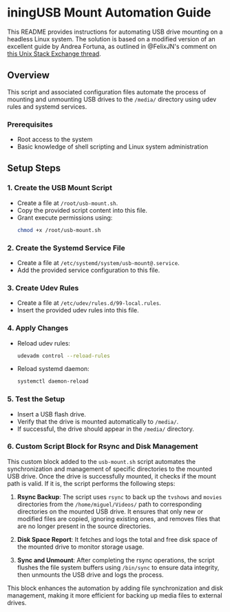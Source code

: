 # iningUSB Mount Automation Guide

This README provides instructions for automating USB drive mounting on a headless Linux system. The solution is based on a modified version of an excellent guide by Andrea Fortuna, as outlined in @FelixJN's comment on [this Unix Stack Exchange thread](https://unix.stackexchange.com/questions/681379/usb-flash-drives-automatically-mounted-headless-computer).

## Overview

This script and associated configuration files automate the process of mounting and unmounting USB drives to the `/media/` directory using udev rules and systemd services.

### Prerequisites

- Root access to the system
- Basic knowledge of shell scripting and Linux system administration

## Setup Steps

### 1. Create the USB Mount Script

- Create a file at `/root/usb-mount.sh`.
- Copy the provided script content into this file.
- Grant execute permissions using:
  ```bash
  chmod +x /root/usb-mount.sh
  ```

### 2. Create the Systemd Service File

- Create a file at `/etc/systemd/system/usb-mount@.service`.
- Add the provided service configuration to this file.

### 3. Create Udev Rules

- Create a file at `/etc/udev/rules.d/99-local.rules`.
- Insert the provided udev rules into this file.

### 4. Apply Changes

- Reload udev rules:
  ```bash
  udevadm control --reload-rules
  ```
- Reload systemd daemon:
  ```bash
  systemctl daemon-reload
  ```

### 5. Test the Setup

- Insert a USB flash drive.
- Verify that the drive is mounted automatically to `/media/`.
- If successful, the drive should appear in the `/media/` directory.

### 6. Custom Script Block for Rsync and Disk Management

This custom block added to the `usb-mount.sh` script automates the synchronization and management of specific directories to the mounted USB drive. Once the drive is successfully mounted, it checks if the mount path is valid. If it is, the script performs the following steps:

1. **Rsync Backup**: The script uses `rsync` to back up the `tvshows` and `movies` directories from the `/home/miguel/Videos/` path to corresponding directories on the mounted USB drive. It ensures that only new or modified files are copied, ignoring existing ones, and removes files that are no longer present in the source directories.
  
2. **Disk Space Report**: It fetches and logs the total and free disk space of the mounted drive to monitor storage usage.

3. **Sync and Unmount**: After completing the rsync operations, the script flushes the file system buffers using `/bin/sync` to ensure data integrity, then unmounts the USB drive and logs the process.

This block enhances the automation by adding file synchronization and disk management, making it more efficient for backing up media files to external drives.